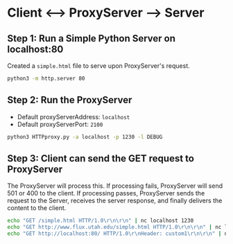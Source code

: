 # Client <--> ProxyServer --> Server

## Step 1: Run a Simple Python Server on localhost:80

Created a `simple.html` file to serve upon ProxyServer's request.

```bash
python3 -m http.server 80
```

## Step 2: Run the ProxyServer

- Default proxyServerAddress: `localhost`
- Default proxyServerPort: `2100`

```bash
python3 HTTPproxy.py -a localhost -p 1230 -l DEBUG
```

## Step 3: Client can send the GET request to ProxyServer

The ProxyServer will process this. If processing fails, ProxyServer will send 501 or 400 to the client. If processing passes, ProxyServer sends the request to the Server, receives the server response, and finally delivers the content to the client.

```bash
echo "GET /simple.html HTTP/1.0\r\n\r\n" | nc localhost 1230
echo "GET http://www.flux.utah.edu/simple.html HTTP/1.0\r\n\r\n" | nc localhost 1230
echo "GET http://localhost:80/ HTTP/1.0\r\nHeader: custom1\r\n\r\n" | nc localhost 1230
```
